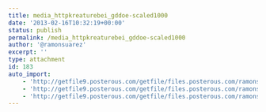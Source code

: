 ```yaml
---
title: media_httpkreaturebei_gddoe-scaled1000
date: '2013-02-16T10:32:19+00:00'
status: publish
permalink: /media_httpkreaturebei_gddoe-scaled1000
author: '@ramonsuarez'
excerpt: ''
type: attachment
id: 183
auto_import:
    - 'http://getfile9.posterous.com/getfile/files.posterous.com/ramonsuarez/xflxzAgdoaxbAujqvlicGnowEfeAquIdJgwIzeheItpmefwmqualdovobcsx/media_httpkreaturebei_gDDoE.gif.scaled1000.gif'
    - 'http://getfile9.posterous.com/getfile/files.posterous.com/ramonsuarez/xflxzAgdoaxbAujqvlicGnowEfeAquIdJgwIzeheItpmefwmqualdovobcsx/media_httpkreaturebei_gDDoE.gif.scaled1000.gif'
    - 'http://getfile9.posterous.com/getfile/files.posterous.com/ramonsuarez/xflxzAgdoaxbAujqvlicGnowEfeAquIdJgwIzeheItpmefwmqualdovobcsx/media_httpkreaturebei_gDDoE.gif.scaled1000.gif'
---
```

<!DOCTYPE html PUBLIC "-//W3C//DTD HTML 4.0 Transitional//EN" "http://www.w3.org/TR/REC-html40/loose.dtd">
<?xml encoding="UTF-8">
